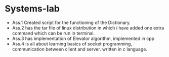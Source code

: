 # Systems-lab
- Ass.1 Created script for the functioning of the Dictionary. 
- Ass.2 has the tar file of linux distribution in which i have added one extra command which can be run in terminal.
- Ass.3 has implementation of Elevator algorithm, implemented in cpp
- Ass.4 is all about learning basics of socket programming, communication between client and server. written in c language.
